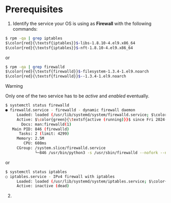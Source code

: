 # Prerequisites
1. Identify the service your OS is using as **Firewall** with the following commands:
  ```bash
  $ rpm -qa | grep iptables
  $\color{red}{\textsf{iptables}}$-libs-1.8.10-4.el9.x86_64
  $\color{red}{\textsf{iptables}}$-nft-1.8.10-4.el9.x86_64
  ```
  or
  ```bash
  $ rpm -qa | grep firewalld
  $\color{red}{\textsf{firewalld}}$-filesystem-1.3.4-1.el9.noarch
  $\color{red}{\textsf{firewalld}}$--1.3.4-1.el9.noarch
  ```
  > [!WARNING]
  > Only one of the two service has to be *active* and *enabled* eventually.
  ```bash
  $ systemctl status firewalld
  ● firewalld.service - firewalld - dynamic firewall daemon
       Loaded: loaded (/usr/lib/systemd/system/firewalld.service; $\color{green}{\textsf{enabled}}$; preset: $\color{green}{\textsf{enabled}}$)
       Active: $\color{green}{\textsf{active (running)}}$ since Fri 2024-09-06 20:21:19 CEST; 14min ago
         Docs: man:firewalld(1)
     Main PID: 846 (firewalld)
        Tasks: 2 (limit: 4299)
       Memory: 2.5M
          CPU: 608ms
       CGroup: /system.slice/firewalld.service
               └─846 /usr/bin/python3 -s /usr/sbin/firewalld --nofork --nopid
  ```
  or
  ```bash
  $ systemctl status iptables
  ○ iptables.service - IPv4 firewall with iptables
       Loaded: loaded (/usr/lib/systemd/system/iptables.service; $\color{red}{\textsf{disabled}}$; preset: $\color{red}{\textsf{disabled}}$)
       Active: inactive (dead)
  ```
2. 
